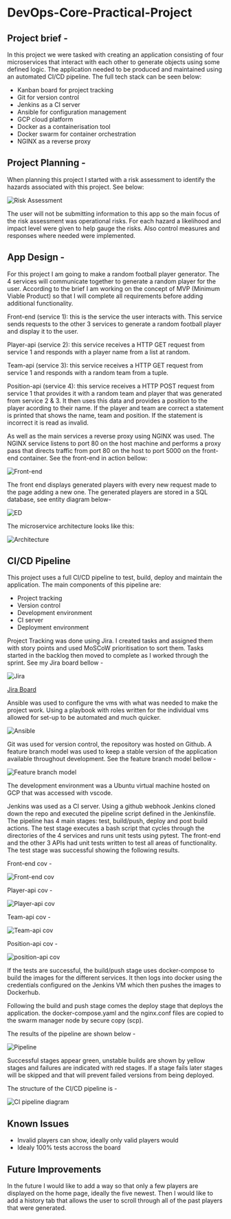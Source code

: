 # DevOps-Core-Practical-Project
##  Project brief - 
In this project we were tasked with creating an application consisting of four microservices that interact with each other to generate objects using some defined logic. The application needed to be produced and maintained using an automated CI/CD pipeline. The full tech stack can be seen below:

- Kanban board for project tracking
- Git for version control
- Jenkins as a CI server
- Ansible for configuration management
- GCP cloud platform
- Docker as a containerisation tool
- Docker swarm for container orchestration
- NGINX as a reverse proxy

## Project Planning - 
When planning this project I started with a risk assessment to identify the hazards associated with this project. See below:

![Risk Assessment](Project%202%20Screen%20shots/risk%20ass.png)

The user will not be submitting information to this app so the main focus of the risk assessment was operational risks. For each hazard a likelihood and impact level were given to help gauge the risks. Also control measures and responses where needed were implemented. 

## App Design - 
For this project I am going to make a random football player generator. The 4 services will communicate together to generate a random player for the user. According to the brief I am working on the concept of MVP (Minimum Viable Product) so that I will complete all requirements before adding additional functionality.  

Front-end (service 1): this is the service the user interacts with. This service sends requests to the other 3 services to generate a random football player and display it to the user. 

Player-api (service 2): this service receives a HTTP GET request from service 1 and responds with a player name from a list at random.

Team-api (service 3): this service receives a HTTP GET request from service 1 and responds with a random team from a tuple.

Position-api (service 4): this service receives a HTTP POST request from service 1 that provides it with a random team and player that was generated from service 2 & 3. It then uses this data and provides a position to the player acording to their name. If the player and team are correct a statement is printed that shows the name, team and position. If the statement is incorrect it is read as invalid. 

As well as the main services a reverse proxy using NGINX was used. The NGINX service listens to port 80 on the host machine and performs a proxy pass that directs traffic from port 80 on the host to port 5000 on the front-end container. See the front-end in action bellow:

![Front-end](Project%202%20Screen%20shots/app%20design.png)

The front end displays generated players with every new request made to the page adding a new one. The generated players are stored in a SQL database, see entity diagram below-

![ED](Project%202%20Screen%20shots/ed.png)

The microservice architecture looks like this:

![Architecture](Project%202%20Screen%20shots/architecuture.png)

## CI/CD Pipeline
This project uses a full CI/CD pipeline to test, build, deploy and maintain the application. The main components of this pipeline are:

- Project tracking
- Version control
- Development environment
- CI server
- Deployment environment

Project Tracking was done using Jira. I created tasks and assigned them with story points and used MoSCoW prioritisation to sort them. Tasks started in the backlog then moved to complete as I worked through the sprint. See my Jira board bellow - 

![Jira](Project%202%20Screen%20shots/jira.png)

[Jira Board](https://qawilliamderby.atlassian.net/jira/software/projects/DEV/boards/5)

Ansible was used to configure the vms with what was needed to make the project work. Using a playbook with roles written for the individual vms allowed for set-up to be automated and much quicker. 

![Ansible](Project%202%20Screen%20shots/Ansible.png)

Git was used for version control, the repository was hosted on Github. A feature branch model was used to keep a stable version of the application available throughout development. See the feature branch model bellow - 

![Feature branch model](Project%202%20Screen%20shots/feature%20branch%20model.png)

The development environment was a Ubuntu virtual machine hosted on GCP that was accessed with vscode. 

Jenkins was used as a CI server. Using a github webhook Jenkins cloned down the repo and executed the pipeline script defined in the Jenkinsfile. The pipeline has 4 main stages: test, build/push, deploy and post build actions. The test stage executes a bash script that cycles through the directories of the 4 services and runs unit tests using pytest. The front-end and the other 3 APIs had unit tests written to test all areas of functionality. The test stage was successful showing the following results. 


Front-end cov -

![Front-end cov](Project%202%20Screen%20shots/Front-end%20cov.png)

Player-api cov -

![Player-api cov](Project%202%20Screen%20shots/Player-api%20cov.png)

Team-api cov -

![Team-api cov](Project%202%20Screen%20shots/team-api%20cov.png)

Position-api cov -

![position-api cov](Project%202%20Screen%20shots/Position-api%20cov.png)

If the tests are successful, the build/push stage uses docker-compose to build the images for the different services. It then logs into docker using the credentials configured on the Jenkins VM which then pushes the images to Dockerhub. 

Following the build and push stage comes the deploy stage that deploys the application. the docker-compose.yaml and the nginx.conf files are copied to the swarm manager node by secure copy (scp).  

The results of the pipeline are shown below - 

![Pipeline](Project%202%20Screen%20shots/Jenkins%20Build.png)

Successful stages appear green, unstable builds are shown by yellow stages and failures are indicated with red stages. If a stage fails later stages will be skipped and that will prevent failed versions from being deployed. 

The structure of the CI/CD pipeline is - 

![CI pipeline diagram](Project%202%20Screen%20shots/CI%20Pipeline.png)

## Known Issues

- Invalid players can show, ideally only valid players would
- Idealy 100% tests accross the board

## Future Improvements
In the future I would like to add a way so that only a few players are displayed on the home page, ideally the five newest. Then I would like to add a history tab that allows the user to scroll through all of the past players that were generated. 

